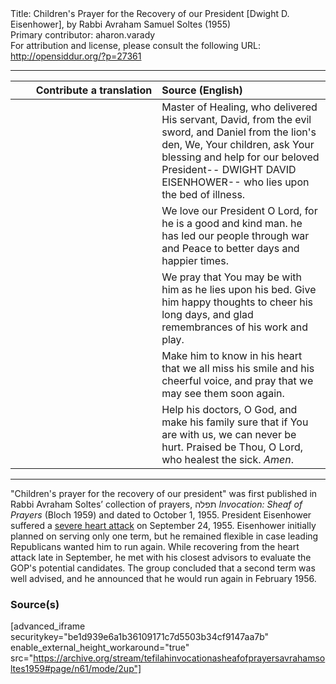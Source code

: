 <html>
<head></head>
<body>
Title: Children's Prayer for the Recovery of our President [Dwight D. Eisenhower], by Rabbi Avraham Samuel Soltes (1955)<br />
Primary contributor: aharon.varady<br />
For attribution and license, please consult the following URL: <a href="http://opensiddur.org/?p=27361">http://opensiddur.org/?p=27361</a>
<p />
<hr />

<table style="margin-left: auto;margin-right: auto;" class="draggable">
<thead><tr><th id="x" style="text-align: right;">Contribute a translation</th><th style="text-align: left;">Source (English)</th></tr></thead>
<tbody>
<tr><td style="vertical-align:top;" width="46%">
<div class="liturgy"><span lang="he">

</span></div></td>
 
<td style="vertical-align:top;" width="53%">
<div class="english">
Master of Healing,
who delivered His servant,
David,
from the evil sword,
and Daniel
from the lion's den,
We, Your children,
ask Your blessing
and help
for our beloved President--
DWIGHT DAVID EISENHOWER--
who lies
upon the bed of illness.
</div></td></tr>


<tr><td style="vertical-align:top;" width="46%">
<div class="liturgy"><span lang="he">

</span></div></td>
 
<td style="vertical-align:top;" width="53%">
<div class="english">
We love our President
O Lord,
for he is a good and kind man.
he has led our people
through war
and Peace
to better days
and happier times.
</div></td></tr>


<tr><td style="vertical-align:top;" width="46%">
<div class="liturgy"><span lang="he">

</span></div></td>
 
<td style="vertical-align:top;" width="53%">
<div class="english">
We pray
that You may be with him
as he lies upon his bed.
Give him happy thoughts
to cheer his long days,
and glad remembrances
of his work
and play.
</div></td></tr>


<tr><td style="vertical-align:top;" width="46%">
<div class="liturgy"><span lang="he">

</span></div></td>
 
<td style="vertical-align:top;" width="53%">
<div class="english">
Make him
to know in his heart
that we all miss his smile
and his cheerful voice,
and pray
that we may see them soon
again.
</div></td></tr>


<tr><td style="vertical-align:top;" width="46%">
<div class="liturgy"><span lang="he">

</span></div></td>
 
<td style="vertical-align:top;" width="53%">
<div class="english">
Help his doctors,
O God,
and make his family sure
that if You are with us,
we can never be hurt.
Praised be Thou,
O Lord,
who healest the sick.
<em>Amen</em>.
</div></td></tr>
</tbody></table>

<hr />

"Children's prayer for the recovery of our president" was first published in Rabbi Avraham Soltes’ collection of prayers, תפלה <em>Invocation: Sheaf of Prayers</em> (Bloch 1959) and dated to October 1, 1955. President Eisenhower suffered a <a href="https://text-message.blogs.archives.gov/2016/09/22/heart-attack-strikes-ike-president-eisenhowers-1955-medical-emergency-in-colorado/">severe heart attack</a> on September 24, 1955. Eisenhower initially planned on serving only one term, but he remained flexible in case leading Republicans wanted him to run again. While recovering from the heart attack late in September, he met with his closest advisors to evaluate the GOP's potential candidates. The group concluded that a second term was well advised, and he announced that he would run again in February 1956.

<h3>Source(s)</h3>

[advanced_iframe securitykey="be1d939e6a1b36109171c7d5503b34cf9147aa7b" enable_external_height_workaround="true" src="https://archive.org/stream/tefilahinvocationasheafofprayersavrahamsoltes1959#page/n61/mode/2up"]
</body>
</html>
